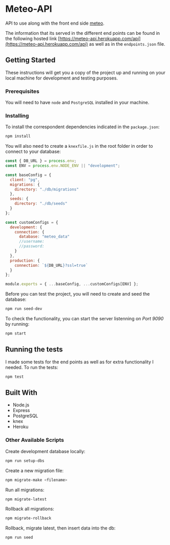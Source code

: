# Meteo-API

API to use along with the front end side [meteo](https://github.com/Natalalia/meteo).

The information that its served in the different end points can be found in the following hosted link [https://meteo-api.herokuapp.com/api](https://meteo-api.herokuapp.com/api) as well as in the `endpoints.json` file.

## Getting Started

These instructions will get you a copy of the project up and running on your local machine for development and testing purposes.

### Prerequisites

You will need to have `node` and `PostgreSQL` installed in your machine.

### Installing

To install the correspondent dependencies indicated in the `package.json`:

```bash
npm install
```

You will also need to create a `knexfile.js` in the root folder in order to connect to your database:

```js
const { DB_URL } = process.env;
const ENV = process.env.NODE_ENV || "development";

const baseConfig = {
  client: "pg",
  migrations: {
    directory: "./db/migrations"
  },
  seeds: {
    directory: "./db/seeds"
  }
};

const customConfigs = {
  development: {
    connection: {
      database: "meteo_data"
      //username:
      //password:
    }
  },
  production: {
    connection: `${DB_URL}?ssl=true`
  }
};

module.exports = { ...baseConfig, ...customConfigs[ENV] };
```

Before you can test the project, you will need to create and seed the database:

```bash
npm run seed-dev
```

To check the functionality, you can start the server listenning on _Port 9090_ by running:

```bash
npm start
```

## Running the tests

I made some tests for the end points as well as for extra functionality I needed. To run the tests:

```bash
npm test
```

## Built With

- Node.js
- Express
- PostgreSQL
- knex
- Heroku

### Other Available Scripts

Create development database locally:

```bash
npm run setup-dbs
```

Create a new migration file:

```bash
npm migrate-make <filename>
```

Run all migrations:

```bash
npm migrate-latest
```

Rollback all migrations:

```bash
npm migrate-rollback
```

Rollback, migrate latest, then insert data into the db:

```bash
npm run seed
```
